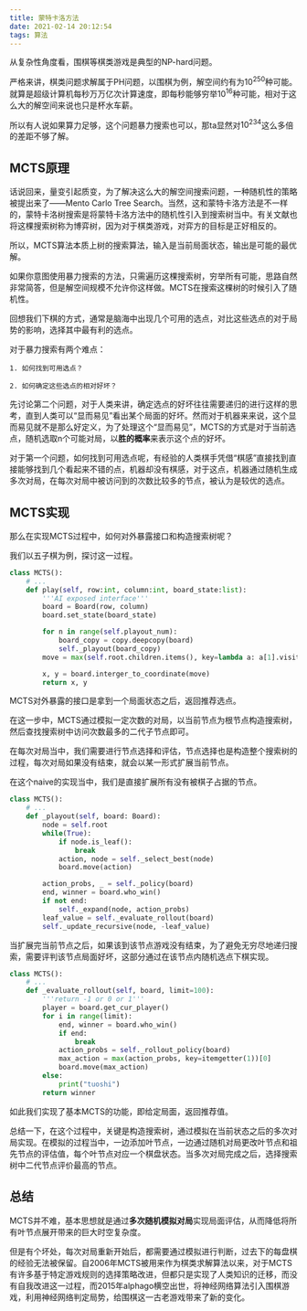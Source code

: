 ```yaml
---
title: 蒙特卡洛方法
date: 2021-02-14 20:12:54
tags: 算法
---
```


从复杂性角度看，围棋等棋类游戏是典型的NP-hard问题。

<!-- more -->

严格来讲，棋类问题求解属于PH问题，以围棋为例，解空间约有为$10^{250}$种可能。就算是超级计算机每秒万万亿次计算速度，即每秒能够穷举$10^{16}$种可能，相对于这么大的解空间来说也只是杯水车薪。

所以有人说如果算力足够，这个问题暴力搜索也可以，那ta显然对$10^{234}$这么多倍的差距不够了解。

## MCTS原理

话说回来，量变引起质变，为了解决这么大的解空间搜索问题，一种随机性的策略被提出来了——Mento Carlo Tree Search。当然，这和蒙特卡洛方法是不一样的，蒙特卡洛树搜索是将蒙特卡洛方法中的随机性引入到搜索树当中。有关文献也将这棵搜索树称为博弈树，因为对于棋类游戏，对弈方的目标是正好相反的。

所以，MCTS算法本质上树的搜索算法，输入是当前局面状态，输出是可能的最优解。

如果你意图使用暴力搜索的方法，只需遍历这棵搜索树，穷举所有可能，思路自然非常简答，但是解空间规模不允许你这样做。MCTS在搜索这棵树的时候引入了随机性。

回想我们下棋的方式，通常是脑海中出现几个可用的选点，对比这些选点的对于局势的影响，选择其中最有利的选点。

对于暴力搜索有两个难点：

    1. 如何找到可用选点？

    2. 如何确定这些选点的相对好坏？

先讨论第二个问题，对于人类来讲，确定选点的好坏往往需要递归的进行这样的思考，直到人类可以“显而易见”看出某个局面的好坏。然而对于机器来来说，这个显而易见就不是那么好定义，为了处理这个“显而易见”，MCTS的方式是对于当前选点，随机选取n个可能对局，以**胜的概率**来表示这个点的好坏。

对于第一个问题，如何找到可用选点呢，有经验的人类棋手凭借“棋感”直接找到直接能够找到几个看起来不错的点，机器却没有棋感，对于这点，机器通过随机生成多次对局，在每次对局中被访问到的次数比较多的节点，被认为是较优的选点。

## MCTS实现

那么在实现MCTS过程中，如何对外暴露接口和构造搜索树呢？

我们以五子棋为例，探讨这一过程。

```python
class MCTS():
    # ...
    def play(self, row:int, column:int, board_state:list):
        '''AI exposed interface'''
        board = Board(row, column)
        board.set_state(board_state)

        for n in range(self.playout_num):
            board_copy = copy.deepcopy(board)
            self._playout(board_copy)
        move = max(self.root.children.items(), key=lambda a: a[1].visited_num)[0]

        x, y = board.interger_to_coordinate(move)
        return x, y
```

MCTS对外暴露的接口是拿到一个局面状态之后，返回推荐选点。

在这一步中，MCTS通过模拟一定次数的对局，以当前节点为根节点构造搜索树，然后查找搜索树中访问次数最多的二代子节点即可。

在每次对局当中，我们需要进行节点选择和评估，节点选择也是构造整个搜索树的过程，每次对局如果没有结束，就会以某一形式扩展当前节点。

在这个naive的实现当中，我们是直接扩展所有没有被棋子占据的节点。

```python
class MCTS():
    # ...
    def _playout(self, board: Board):
        node = self.root
        while(True):
            if node.is_leaf():
                break
            action, node = self._select_best(node)
            board.move(action)

        action_probs, _ = self._policy(board)
        end, winner = board.who_win()
        if not end:
            self._expand(node, action_probs)
        leaf_value = self._evaluate_rollout(board)
        self._update_recursive(node, -leaf_value)
```

当扩展完当前节点之后，如果该到该节点游戏没有结束，为了避免无穷尽地递归搜索，需要评判该节点局面好坏，这部分通过在该节点内随机选点下棋实现。

```python
class MCTS():
    # ...
    def _evaluate_rollout(self, board, limit=100):
        '''return -1 or 0 or 1'''
        player = board.get_cur_player()
        for i in range(limit):
            end, winner = board.who_win()
            if end:
                break
            action_probs = self._rollout_policy(board)
            max_action = max(action_probs, key=itemgetter(1))[0]
            board.move(max_action)
        else:
            print("tuoshi")
        return winner   
```

如此我们实现了基本MCTS的功能，即给定局面，返回推荐值。

总结一下，在这个过程中，关键是构造搜索树，通过模拟在当前状态之后的多次对局实现。在模拟的过程当中，一边添加叶节点，一边通过随机对局更改叶节点和祖先节点的评估值，每个叶节点对应一个棋盘状态。当多次对局完成之后，选择搜索树中二代节点评价最高的节点。

## 总结

MCTS并不难，基本思想就是通过**多次随机模拟对局**实现局面评估，从而降低将所有叶节点展开带来的巨大时空复杂度。

但是有个坏处，每次对局重新开始后，都需要通过模拟进行判断，过去下的每盘棋的经验无法被保留。自2006年MCTS被用来作为棋类求解算法以来，对于MCTS有许多基于特定游戏规则的选择策略改进，但都只是实现了人类知识的迁移，而没有自我改进这一过程，而2015年alphago横空出世，将神经网络算法引入围棋游戏，利用神经网络判定局势，给围棋这一古老游戏带来了新的变化。
